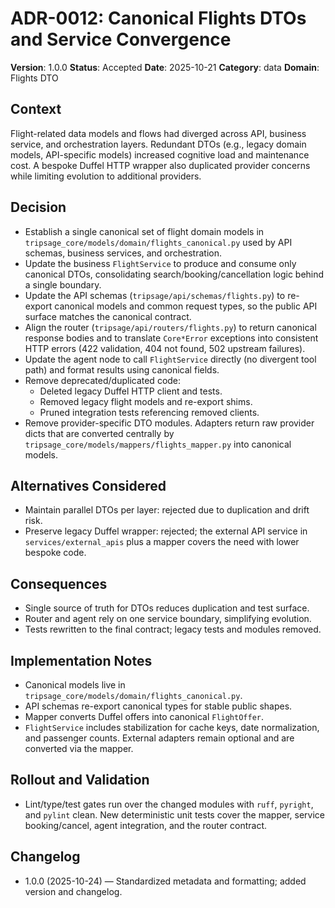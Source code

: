 # ADR-0012: Canonical Flights DTOs and Service Convergence

**Version**: 1.0.0
**Status**: Accepted
**Date**: 2025-10-21
**Category**: data
**Domain**: Flights DTO

## Context

Flight-related data models and flows had diverged across API, business service, and orchestration layers. Redundant DTOs (e.g., legacy domain models, API-specific models) increased cognitive load and maintenance cost. A bespoke Duffel HTTP wrapper also duplicated provider concerns while limiting evolution to additional providers.

## Decision

- Establish a single canonical set of flight domain models in `tripsage_core/models/domain/flights_canonical.py` used by API schemas, business services, and orchestration.
- Update the business `FlightService` to produce and consume only canonical DTOs, consolidating search/booking/cancellation logic behind a single boundary.
- Update the API schemas (`tripsage/api/schemas/flights.py`) to re-export canonical models and common request types, so the public API surface matches the canonical contract.
- Align the router (`tripsage/api/routers/flights.py`) to return canonical response bodies and to translate `Core*Error` exceptions into consistent HTTP errors (422 validation, 404 not found, 502 upstream failures).
- Update the agent node to call `FlightService` directly (no divergent tool path) and format results using canonical fields.
- Remove deprecated/duplicated code:
  - Deleted legacy Duffel HTTP client and tests.
  - Removed legacy flight models and re-export shims.
  - Pruned integration tests referencing removed clients.
- Remove provider-specific DTO modules. Adapters return raw provider dicts that are converted centrally by `tripsage_core/models/mappers/flights_mapper.py` into canonical models.

## Alternatives Considered

- Maintain parallel DTOs per layer: rejected due to duplication and drift risk.
- Preserve legacy Duffel wrapper: rejected; the external API service in `services/external_apis` plus a mapper covers the need with lower bespoke code.

## Consequences

- Single source of truth for DTOs reduces duplication and test surface.
- Router and agent rely on one service boundary, simplifying evolution.
- Tests rewritten to the final contract; legacy tests and modules removed.

## Implementation Notes

- Canonical models live in `tripsage_core/models/domain/flights_canonical.py`.
- API schemas re-export canonical types for stable public shapes.
- Mapper converts Duffel offers into canonical `FlightOffer`.
- `FlightService` includes stabilization for cache keys, date normalization, and passenger counts. External adapters remain optional and are converted via the mapper.

## Rollout and Validation

- Lint/type/test gates run over the changed modules with `ruff`, `pyright`, and `pylint` clean. New deterministic unit tests cover the mapper, service booking/cancel, agent integration, and the router contract.

## Changelog

- 1.0.0 (2025-10-24) — Standardized metadata and formatting; added version and changelog.
